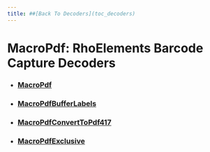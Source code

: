 ```yaml
---
title: ##[Back To Decoders](toc_decoders)
---
```

MacroPdf: RhoElements Barcode Capture Decoders
===

* ### [MacroPdf](macropdf)

* ### [MacroPdfBufferLabels](macroPdfBufferLabels)

* ### [MacroPdfConvertToPdf417](macroPdfConvertToPdf417)

* ### [MacroPdfExclusive](macroPdfExclusive)

